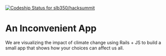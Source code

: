 [ ![Codeship Status for slb350/hacksummit](https://codeship.io/projects/2b4ca160-d697-0131-a22e-2e03b7975456/status)](https://codeship.io/projects/23809)

An Inconvenient App
==========
We are visualizing the impact of climate change using Rails + JS to build a small app that shows how your choices can affect us all.
